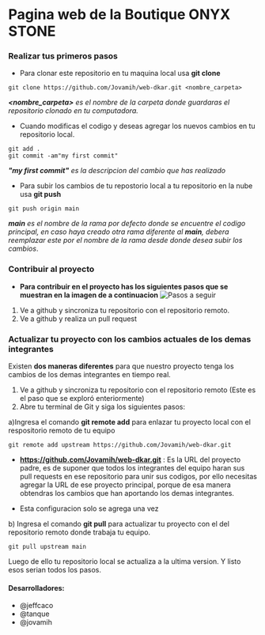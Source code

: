 # Pagina web de la Boutique ONYX STONE

### Realizar tus primeros pasos
* Para clonar este repositorio en tu maquina local usa **git clone**
 
```
git clone https://github.com/Jovamih/web-dkar.git <nombre_carpeta>
```

 ***<nombre_carpeta>** es el nombre de la carpeta donde guardaras el repositorio clonado en tu computadora.*
 
* Cuando modificas el codigo y deseas agregar los nuevos cambios en tu repositorio local.
 
```
git add .
git commit -am"my first commit"
```

 ***"my first commit"** es la descripcion del cambio que has realizado*
 
 * Para subir los cambios de tu repostorio local a tu repositorio en la nube usa **git push**
 
```
git push origin main
```

 ***main** es el nombre de la rama por defecto donde se encuentre el codigo principal, en caso haya creado otra rama diferente al **main**, debera reemplazar este por el nombre de la rama desde donde desea subir los cambios*.
 
 ### Contribuir al proyecto
 
 * **Para contribuir en el proyecto has los siguientes pasos que se muestran en la imagen de a continuacion**
![Pasos a seguir](https://i.ibb.co/3mTRC7v/show-contribute.png)

1)   Ve a github y sincroniza tu repositorio con el repositorio remoto.
2)  Ve a github y realiza un pull request

### Actualizar tu proyecto con los cambios actuales de los demas integrantes

Existen **dos maneras diferentes** para que nuestro proyecto tenga los cambios de los demas integrantes en tiempo real.

1)   Ve a github y sincroniza tu repositorio con el repositorio remoto (Este es el paso que se exploró enteriormente)
2)   Abre tu terminal de Git y siga los siguientes pasos:

a)Ingresa el comando **git remote add** para enlazar tu proyecto local con el respositorio remoto de tu equipo
```
git remote add upstream https://github.com/Jovamih/web-dkar.git
```
* **https://github.com/Jovamih/web-dkar.git** : Es la URL del proyecto padre, es de suponer que todos los integrantes del equipo haran sus pull requests en ese repositorio para unir sus codigos, por ello necesitas agregar la URL de ese proyecto principal, porque de esa manera obtendras los cambios que han aportando los demas integrantes.

* Esta configuracion solo se agrega una vez

b) Ingresa el comando **git pull** para actualizar tu proyecto con el del repositorio remoto donde trabaja tu equipo.

```
git pull upstream main
```

Luego de ello tu repositorio local se actualiza a la ultima version. Y listo esos serian todos los pasos.

#### Desarrolladores:
* @jeffcaco
* @tanque
* @jovamih

